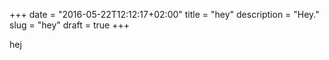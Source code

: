 +++
date = "2016-05-22T12:12:17+02:00"
title = "hey"
description = "Hey."
slug = "hey"
draft = true
+++

hej
